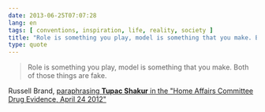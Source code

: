 ```yaml
---
date: 2013-06-25T07:07:28
lang: en
tags: [ conventions, inspiration, life, reality, society ]
title: "Role is something you play, model is something that you make. Both of"
type: quote
---
```


> Role is something you play, model is something that you make. Both of
> those things are fake.

Russell Brand, [paraphrasing **Tupac Shakur** in the "Home Affairs
Committee Drug Evidence, April 24
2012"](http://news.rapgenius.com/Russell-brand-home-affairs-committee-drug-evidence-april-24-2012-lyrics#note-1742329)

